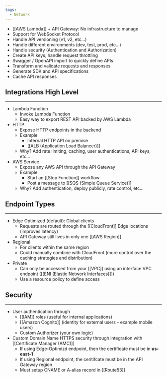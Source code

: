 ```yaml
---
tags:
  - Network
---
```

- [[AWS Lambda]] + API Gateway: No infrastructure to manage
- Support for WebSocket Protocol
- Handle API versioning (v1, v2, etc...)
- Handle different environments (dev, test, prod, etc...)
- Handle security (Authentication and Authorization)
- Create API keys, handle request throttling
- Swagger / OpenAPI import to quickly define APIs
- Transform and validate requests and responses
- Generate SDK and API specifications
- Cache API responses

## Integrations High Level
---
- Lambda Function
	- Invoke Lambda Function
	- Easy way to export REST API backed by AWS Lambda
- HTTP
	- Expose HTTP endpoints in the backend
	- Example
		- Internal HTTP API on premise
		- [[ALB (Application Load Balancer)]]
	- Why? Add rate limiting, caching, user authentications, API keys, etc...
- AWS Service
	- Expose any AWS API through the API Gateway
	- Example
		- Start an [[Step Function]] workflow
		- Post a message to [[SQS (Simple Queue Service)]]
	- Why? Add authentication, deploy publicly, rate control, etc...

## Endpoint Types
---
- Edge Optimized (default): Global clients
	- Requests are routed through the [[CloudFront]] Edge locations (improves latency)
	- API Gateway still lives in only one [[AWS Region]]
- Regional
	- For clients within the same region
	- Could manually combine with CloudFront (more control over the caching strategies and distribution)
- Private
	- Can only be accessed from your [[VPC]] using an interface VPC endpoint ([[ENI (Elastic Network Interfaces)]])
	- Use a resource policy to define access

## Security
---
- User authentication through
	- [[IAM]] roles (useful for internal applications)
	- [[Amazon Cognito]] (identity for external users - example mobile users)
	- Custom Authorizer (your own logic)
- Custom Domain Name HTTPS security through integration with [[Certificate Manager (AMC)]]
	- If using Edge-Optimizd endpoint, then the certificate must be in __us-east-1__
	- If using Regional endpoint, the ceritifcate must be in the API Gateway region
	- Must setup CNAME or A-alias record in [[Route53]]